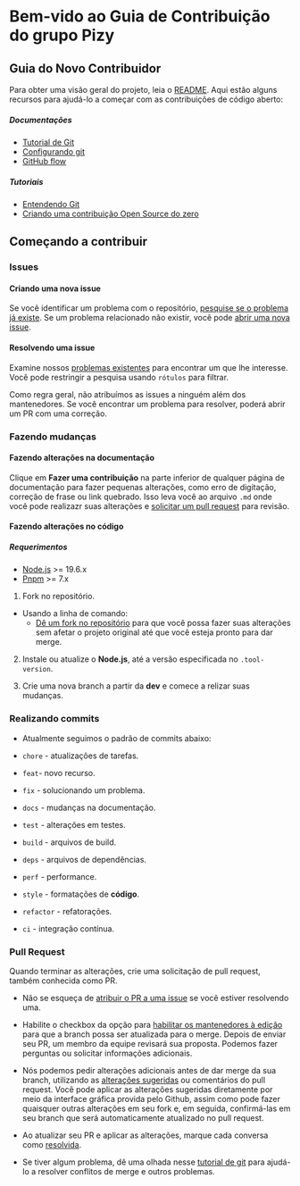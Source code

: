 # Bem-vido ao Guia de Contribuição do grupo Pizy

## Guia do Novo Contribuidor

Para obter uma visão geral do projeto, leia o [README](README.md). Aqui estão alguns recursos para ajudá-lo a começar com as contribuições de código aberto:

##### Documentações

- [Tutorial de Git](https://git-scm.com/docs)
- [Configurando git](https://docs.github.com/en/get-started/quickstart/set-up-git)
- [GitHub flow](https://docs.github.com/en/get-started/quickstart/github-flow)

##### Tutoriais

- [Entendendo Git](https://www.youtube.com/watch?v=6Czd1Yetaac&t=33s&ab_channel=FabioAkita)
- [Criando uma contribuição Open Source do zero](https://www.youtube.com/watch?v=mcd7lqpUzIA&t=1868s&ab_channel=Rocketseat)

## Começando a contribuir

### Issues

#### Criando uma nova issue

Se você identificar um problema com o repositório,
[pesquise se o problema já existe](https://github.com/gelzinn/pizy/issues).
Se um problema relacionado não existir, você pode
[abrir uma nova issue](https://github.com/gelzinn/pizy/issues/new).

#### Resolvendo uma issue

Examine nossos [problemas existentes](https://github.com/gelzinn/pizy/issues) para encontrar um que lhe interesse. Você pode restringir a pesquisa usando `rótulos` para filtrar.

Como regra geral, não atribuímos as issues a ninguém além dos mantenedores. Se você encontrar um problema para resolver, poderá abrir um PR com uma correção.

### Fazendo mudanças

#### Fazendo alterações na documentação

Clique em **Fazer uma contribuição** na parte inferior de qualquer página de documentação para fazer pequenas alterações, como erro de digitação, correção de frase ou link quebrado. Isso leva você ao arquivo `.md` onde você pode realizazr suas alterações e [solicitar um pull request](#pull-request) para revisão.

#### Fazendo alterações no código

##### Requerimentos

- [Node.js](https://nodejs.org/en/download/) >= 19.6.x
- [Pnpm](https://pnpm.io/installation) >= 7.x

1. Fork no repositório.

- Usando a linha de comando:
  - [Dê um fork no repositório](https://docs.github.com/en/github/getting-started-with-github/fork-a-repo#fork-an-example-repository) para que você possa fazer suas alterações sem afetar o projeto original até que você esteja pronto para dar merge.

2. Instale ou atualize o **Node.js**, até a versão especificada no `.tool-version`.

3. Crie uma nova branch a partir da **dev** e comece a relizar suas mudanças.

### Realizando commits

- Atualmente seguimos o padrão de commits abaixo:

- `chore` - atualizações de tarefas.

- `feat`- novo recurso.

- `fix` - solucionando um problema.

- `docs` - mudanças na documentação.

- `test` - alterações em testes.

- `build` - arquivos de build.

- `deps` - arquivos de dependências.

- `perf` - performance.

- `style` - formatações de **código**.

- `refactor` - refatorações.

- `ci` - integração contínua.

### Pull Request

Quando terminar as alterações, crie uma solicitação de pull request, também conhecida como PR.

- Não se esqueça de [atribuir o PR a uma issue](https://docs.github.com/en/issues/tracking-your-work-with-issues/linking-a-pull-request-to-an-issue) se você estiver resolvendo uma.

- Habilite o checkbox da opção para [habilitar os mantenedores à edição](https://docs.github.com/en/github/collaborating-with-issues-and-pull-requests/allowing-changes-to-a-pull-request-branch-created-from-a-fork) para que a branch possa ser atualizada para o merge.
  Depois de enviar seu PR, um membro da equipe revisará sua proposta. Podemos fazer perguntas ou solicitar informações adicionais.

- Nós podemos pedir alterações adicionais antes de dar merge da sua branch, utilizando as [alterações sugeridas](https://docs.github.com/en/github/collaborating-with-issues-and-pull-requests/incorporating-feedback-in-your-pull-request) ou comentários do pull request. Você pode aplicar as alterações sugeridas diretamente por meio da interface gráfica provida pelo Github, assim como pode fazer quaisquer outras alterações em seu fork e, em seguida, confirmá-las em seu branch que será automaticamente atualizado no pull request.

- Ao atualizar seu PR e aplicar as alterações, marque cada conversa como [resolvida](https://docs.github.com/en/github/collaborating-with-issues-and-pull-requests/commenting-on-a-pull-request#resolving-conversations).

- Se tiver algum problema, dê uma olhada nesse [tutorial de git](https://github.com/skills/resolve-merge-conflicts) para ajudá-lo a resolver conflitos de merge e outros problemas.
